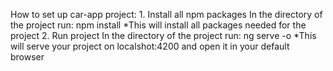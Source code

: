 How to set up car-app project:
	1. Install all npm packages
		In the directory of the project run: npm install
		*This will install all packages needed for the project
	2. Run project
		In the directory of the project run: ng serve -o
		*This will serve your project on localshot:4200
		and open it in your default browser